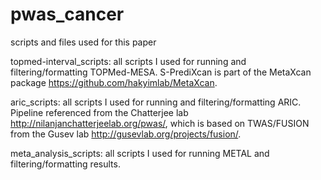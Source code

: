 # pwas_cancer
scripts and files used for this paper

topmed-interval_scripts: all scripts I used for running and filtering/formatting TOPMed-MESA. S-PrediXcan is part of the MetaXcan package https://github.com/hakyimlab/MetaXcan. 

aric_scripts: all scripts I used for running and filtering/formatting ARIC. Pipeline referenced from the Chatterjee lab http://nilanjanchatterjeelab.org/pwas/, which is based on TWAS/FUSION from the Gusev lab http://gusevlab.org/projects/fusion/.

meta_analysis_scripts: all scripts I used for running METAL and filtering/formatting results.
